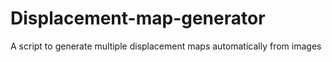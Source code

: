 # Displacement-map-generator
A script to generate multiple displacement maps automatically from images
